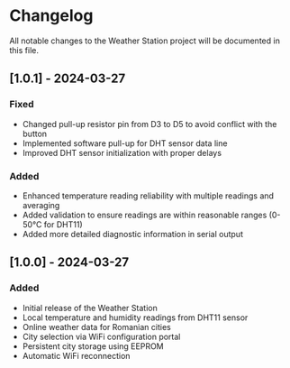 # Changelog

All notable changes to the Weather Station project will be documented in this file.

## [1.0.1] - 2024-03-27

### Fixed
- Changed pull-up resistor pin from D3 to D5 to avoid conflict with the button
- Implemented software pull-up for DHT sensor data line
- Improved DHT sensor initialization with proper delays

### Added
- Enhanced temperature reading reliability with multiple readings and averaging
- Added validation to ensure readings are within reasonable ranges (0-50°C for DHT11)
- Added more detailed diagnostic information in serial output

## [1.0.0] - 2024-03-27

### Added
- Initial release of the Weather Station
- Local temperature and humidity readings from DHT11 sensor
- Online weather data for Romanian cities
- City selection via WiFi configuration portal
- Persistent city storage using EEPROM
- Automatic WiFi reconnection 